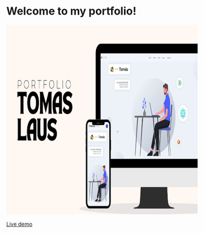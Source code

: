 # Welcome to my portfolio!

<img src="./src/assets/portfolio.png" height="500" width="800"/>

[Live demo](https://tomaslaus.netlify.app/)